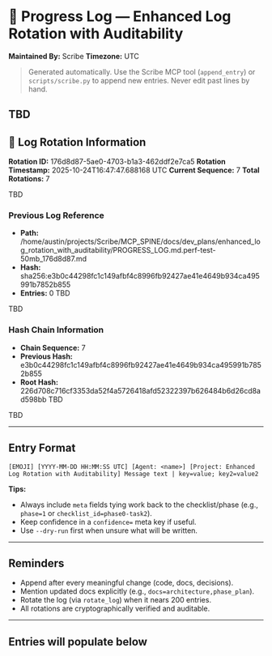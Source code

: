 # 📜 Progress Log — Enhanced Log Rotation with Auditability
**Maintained By:** Scribe
**Timezone:** UTC

> Generated automatically. Use the Scribe MCP tool (`append_entry`) or `scripts/scribe.py` to append new entries. Never edit past lines by hand.

TBD
---

## 🔄 Log Rotation Information
**Rotation ID:** 176d8d87-5ae0-4703-b1a3-462ddf2e7ca5
**Rotation Timestamp:** 2025-10-24T16:47:47.688168 UTC
**Current Sequence:** 7
**Total Rotations:** 7

TBD
### Previous Log Reference
- **Path:** /home/austin/projects/Scribe/MCP_SPINE/docs/dev_plans/enhanced_log_rotation_with_auditability/PROGRESS_LOG.md.perf-test-50mb_176d8d87.md
- **Hash:** sha256:e3b0c44298fc1c149afbf4c8996fb92427ae41e4649b934ca495991b7852b855
- **Entries:** 0
TBD

TBD
### Hash Chain Information
- **Chain Sequence:** 7
- **Previous Hash:** e3b0c44298fc1c149afbf4c8996fb92427ae41e4649b934ca495991b7852b855
- **Root Hash:** 226d708c716cf3353da52f4a5726418afd52322397b626484b6d26cd8ad598bb
TBD

TBD

---

## Entry Format
```
[EMOJI] [YYYY-MM-DD HH:MM:SS UTC] [Agent: <name>] [Project: Enhanced Log Rotation with Auditability] Message text | key=value; key2=value2
```

**Tips:**
- Always include `meta` fields tying work back to the checklist/phase (e.g., `phase=1` or `checklist_id=phase0-task2`).
- Keep confidence in a `confidence=` meta key if useful.
- Use `--dry-run` first when unsure what will be written.

---

## Reminders
- Append after every meaningful change (code, docs, decisions).
- Mention updated docs explicitly (e.g., `docs=architecture,phase_plan`).
- Rotate the log (via `rotate_log`) when it nears 200 entries.
- All rotations are cryptographically verified and auditable.

---

## Entries will populate below




